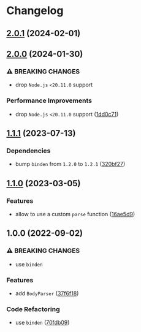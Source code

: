 # Changelog

## [2.0.1](https://github.com/binden-js/body/compare/v2.0.0...v2.0.1) (2024-02-01)

## [2.0.0](https://github.com/binden-js/body/compare/v1.1.1...v2.0.0) (2024-01-30)

### ⚠ BREAKING CHANGES

- drop `Node.js` `<20.11.0` support

### Performance Improvements

- drop `Node.js` `<20.11.0` support ([1dd0c71](https://github.com/binden-js/body/commit/1dd0c7151f263aa8f4574962223ece7654af6d46))

## [1.1.1](https://github.com/binden-js/body/compare/v1.1.0...v1.1.1) (2023-07-13)

### Dependencies

- bump `binden` from `1.2.0` to `1.2.1` ([320bf27](https://github.com/binden-js/body/commit/320bf27eaa782749071df6d803a61ca7238f55c6))

## [1.1.0](https://github.com/binden-js/body/compare/v1.0.0...v1.1.0) (2023-03-05)

### Features

- allow to use a custom `parse` function ([16ae5d9](https://github.com/binden-js/body/commit/16ae5d95346ddda32c119eb624085464eef5735a))

## 1.0.0 (2022-09-02)

### ⚠ BREAKING CHANGES

- use `binden`

### Features

- add `BodyParser` ([37f6f18](https://github.com/binden-js/body/commit/37f6f18aa30572227518708e7f779bc8b5dcb5ea))

### Code Refactoring

- use `binden` ([70fdb09](https://github.com/binden-js/body/commit/70fdb0990678a16c2d3ee37bffdaa15113dc2814))
